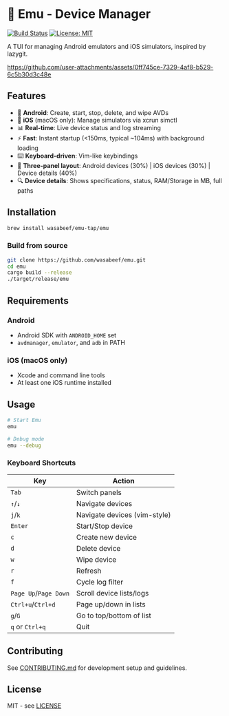 # 🦤 Emu - Device Manager

[![Build Status](https://img.shields.io/github/actions/workflow/status/wasabeef/emu/ci.yml?branch=main)](https://github.com/wasabeef/emu/actions)
[![License: MIT](https://img.shields.io/badge/license-MIT-blue.svg)](./LICENSE-MIT)

A TUI for managing Android emulators and iOS simulators, inspired by lazygit.

https://github.com/user-attachments/assets/0ff745ce-7329-4af8-b529-6c5b30d3c48e

## Features

- 🤖 **Android**: Create, start, stop, delete, and wipe AVDs
- 🍎 **iOS** (macOS only): Manage simulators via xcrun simctl
- 📊 **Real-time**: Live device status and log streaming
- ⚡ **Fast**: Instant startup (<150ms, typical ~104ms) with background loading
- ⌨️ **Keyboard-driven**: Vim-like keybindings
- 📱 **Three-panel layout**: Android devices (30%) | iOS devices (30%) | Device details (40%)
- 🔍 **Device details**: Shows specifications, status, RAM/Storage in MB, full paths

## Installation

```bash
brew install wasabeef/emu-tap/emu
```

### Build from source
```bash
git clone https://github.com/wasabeef/emu.git
cd emu
cargo build --release
./target/release/emu
```

## Requirements

### Android
- Android SDK with `ANDROID_HOME` set
- `avdmanager`, `emulator`, and `adb` in PATH

### iOS (macOS only)
- Xcode and command line tools
- At least one iOS runtime installed

## Usage

```bash
# Start Emu
emu

# Debug mode
emu --debug
```

### Keyboard Shortcuts

| Key | Action |
|-----|--------|
| `Tab` | Switch panels |
| `↑`/`↓` | Navigate devices |
| `j`/`k` | Navigate devices (vim-style) |
| `Enter` | Start/Stop device |
| `c` | Create new device |
| `d` | Delete device |
| `w` | Wipe device |
| `r` | Refresh |
| `f` | Cycle log filter |
| `Page Up`/`Page Down` | Scroll device lists/logs |
| `Ctrl+u`/`Ctrl+d` | Page up/down in lists |
| `g`/`G` | Go to top/bottom of list |
| `q` or `Ctrl+q` | Quit |


## Contributing

See [CONTRIBUTING.md](CONTRIBUTING.md) for development setup and guidelines.

## License

MIT - see [LICENSE](LICENSE)
